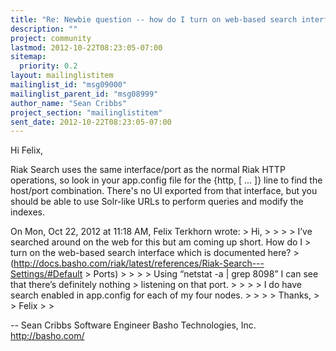 ```yaml
---
title: "Re: Newbie question -- how do I turn on web-based search interface	for port 8098?"
description: ""
project: community
lastmod: 2012-10-22T08:23:05-07:00
sitemap:
  priority: 0.2
layout: mailinglistitem
mailinglist_id: "msg09000"
mailinglist_parent_id: "msg08999"
author_name: "Sean Cribbs"
project_section: "mailinglistitem"
sent_date: 2012-10-22T08:23:05-07:00
---
```



Hi Felix,

Riak Search uses the same interface/port as the normal Riak HTTP
operations, so look in your app.config file for the {http, [ ... ]}
line to find the host/port combination. There's no UI exported from
that interface, but you should be able to use Solr-like URLs to
perform queries and modify the indexes.

On Mon, Oct 22, 2012 at 11:18 AM, Felix Terkhorn
 wrote:
&gt; Hi,
&gt;
&gt;
&gt;
&gt; I’ve searched around on the web for this but am coming up short. How do I
&gt; turn on the web-based search interface which is documented here?
&gt; (http://docs.basho.com/riak/latest/references/Riak-Search---Settings/#Default
&gt; Ports)
&gt;
&gt;
&gt;
&gt; Using “netstat -a | grep 8098” I can see that there’s definitely nothing
&gt; listening on that port.
&gt;
&gt;
&gt;
&gt; I do have search enabled in app.config for each of my four nodes.
&gt;
&gt;
&gt;
&gt; Thanks,
&gt;
&gt; Felix
&gt;
&gt;


-- 
Sean Cribbs 
Software Engineer
Basho Technologies, Inc.
http://basho.com/

